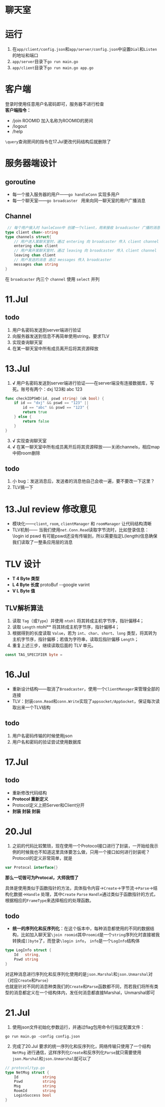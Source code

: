 # 聊天室
# 运行
1. 在`app/client/config.json`和`app/server/config.json`中设置`Dial`和`Listen`的地址和端口
2. `app/server`目录下`go run main.go`
3. `app/client`目录下`go run main.go app.go`
# 客户端
登录时使用任意用户名密码即可，服务器不进行检查  
**客户端指令：**
* /join ROOMID 加入名称为ROOMID的房间
* /logout
* /help 

`\query`查询房间的指令在17.Jul更改代码结构后就删除了


# 服务器端设计

## goroutine
* 每一个接入服务器的用户——`go handleConn`  实现多用户
* 每一个聊天室——`go broadcaster ` 用来向同一聊天室的用户广播消息

## Channel
```go
 // 每个用户接入时 hanleConn中 创建一个client，用来接收 broadcaster 广播的消息
type client chan<-string 
type channels struct{
    // 用户进入某聊天室时，通过 entering 向 broadcaster 传入 client channel
    entering chan client
    // 用户离开某聊天室时，通过 leaving 向 broadcaster 传入 client channel
    leaving chan client
    // 用户发送的消息 通过 messages 传入 broadcaster
	messages chan string
}
```
在 `broadcaster` 内三个 `channel` 使用 `select` 并列

# 11.Jul
## todo
1. 用户名密码发送到server端进行验证
2. 向服务器发送到信息不再简单使用string，要求TLV
3. 实现查询聊天室
4. 在某一聊天室中所有成员离开后将其资源释放

# 13.Jul
1. **√** 用户名密码发送到server端进行验证——在server端没有连接数据库，写死。账号有两个：dxj 123和 abc 123
```go
func checkIDPSWD(id, pswd string) (ok bool) {
	if id == "dxj" && pswd == "123" || 
		id == "abc" && pswd == "123" {
		return true
	} else {
		return false
	}
}
```
3. **√** 实现查询聊天室
4. **√** 在某一聊天室中所有成员离开后将其资源释放——关闭channels，相应map中把room删除

## todo 
1. 小 bug：发送消息后，发送者的消息他自己会收一遍，要不要改一下这里？
2. TLV搞一下

# 13.Jul review 修改意见
* 模块化——`client`, `room`, `clientManager` 和 `roomManager` 让代码结构清晰
* TLV机制—— 当我们使用`net.Conn.Read`读取字节流时，比如登录信息：\\login id pswd 有可能pswd还没有传输到，所以需要指定L(length)信息确保我们读取了一整条应用层的消息

# TLV 设计
* **T 4 Byte 类型**
* **L 4 Byte 长度**  protoBuf  --google varint
* **V L Byte 值**
## TLV解析算法
1. 读取 `Tag`（或`Type`）并使用 `ntohl` 将其转成主机字节序，指针偏移4；
2. 读取 `Length` ntohl** 将其转成主机字节序，指针偏移4；
3. 根据得到的长度读取 `Value`，若为 `int`、`char`、`short`、`long` 类型，将其转为主机字节序，指针偏移；若值为字符串，读取后指针偏移 `Length`；
4. 重复上述三步，继续读取后面的 TLV 单元。
```go
const TAG_SPECIFIER byte = 
```

# 16.Jul
* 重新设计结构——取消了`Broadcaster`，使用一个`ClientManager`来管理全部的连接
* TLV：封装`conn.Read`和`conn.Write`实现了`appsocket/AppSocket`，保证每次读取出来一个TLV结构
## todo
1. 用户名密码传输的时候使用json
2. 用户名和密码的验证尝试使用数据库

# 17.Jul
## todo
* 重新修改代码结构
* **Protocol 重新定义**
* Protocol定义上把Server和Client分开
* **封装 封装 封装**

# 20.Jul

1. 之前的代码比较繁琐，现在使用一个Protocol接口进行了封装，一开始给我示例的时候我也不知道这里具体要怎么做，只用一个接口如何进行封装呢？ Protocol的定义非常简单，就是  
```go
var Protocal interface{}
```  
**那么一切皆可为Protocal，大师我悟了**

具体是使用类似于函数指针的方法，具体指令内容->`Create`->字节流->`Parse`->结构化数据->`Handle` 处理，其中`Create` `Parse` `Handle`通过类似于函数指针的方式，根据相应的`FrameType`来选择相应的处理函数。

## todo
* **统一的序列化和反序列化**：在这个版本中，每种消息都使用的不同的数据结构，比如加入聊天室`\join roomid`其中`roomid`是一个`string`序列化时直接被我转换成`[]byte`了，而登录`\login info`， `info`是一个`LogInfo`结构体
```go
type LogInfo struct {
	Id   string,
	Pswd string
}
```
对这种消息进行序列化和反序列化使用的是`json.Marshal`和`json.Unmarshal`对（对应`Create`和`Parse`）  
也就是针对不同的消息种类我们的`Create`和`Parse`函数都不同，而若我们将所有类型的消息都定义在一个结构体内，发任何消息都直接Marshal，Unmarshal即可

# 21.Jul
1. 使用json文件初始化参数运行，并通过flag包用命令行指定配置文件：
```
go run main.go -config config.json
```
2. 完成了20.Jul 要求的统一序列化和反序列化，网络传输只使用了一个结构 `NetMsg` 进行通信，这样序列化`Create`和反序列化`Parse`就只需要使用`json.Marshal`和`json.Unmarshal`就可以了
```go
// protocol/typ.go
type NetMsg struct {
	Id           string
	Pswd         string
	Msg          string
	RoomId       string
	LoginSuccess bool
}
```